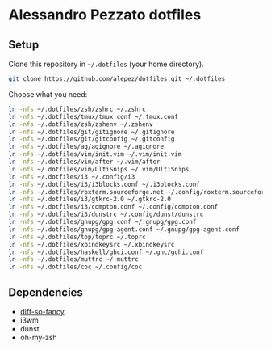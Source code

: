 # Alessandro Pezzato dotfiles

## Setup

Clone this repository in `~/.dotfiles` (your home directory).

```sh
git clone https://github.com/alepez/dotfiles.git ~/.dotfiles
```

Choose what you need:

```sh
ln -nfs ~/.dotfiles/zsh/zshrc ~/.zshrc
ln -nfs ~/.dotfiles/tmux/tmux.conf ~/.tmux.conf
ln -nfs ~/.dotfiles/zsh/zshenv ~/.zshenv
ln -nfs ~/.dotfiles/git/gitignore ~/.gitignore
ln -nfs ~/.dotfiles/git/gitconfig ~/.gitconfig
ln -nfs ~/.dotfiles/ag/agignore ~/.agignore
ln -nfs ~/.dotfiles/vim/init.vim ~/.vim/init.vim
ln -nfs ~/.dotfiles/vim/after ~/.vim/after
ln -nfs ~/.dotfiles/vim/UltiSnips ~/.vim/UltiSnips
ln -nfs ~/.dotfiles/i3 ~/.config/i3
ln -nfs ~/.dotfiles/i3/i3blocks.conf ~/.i3blocks.conf
ln -nfs ~/.dotfiles/roxterm.sourceforge.net ~/.config/roxterm.sourceforge.net
ln -nfs ~/.dotfiles/i3/gtkrc-2.0 ~/.gtkrc-2.0
ln -nfs ~/.dotfiles/i3/compton.conf ~/.config/compton.conf
ln -nfs ~/.dotfiles/i3/dunstrc ~/.config/dunst/dunstrc
ln -nfs ~/.dotfiles/gnupg/gpg.conf ~/.gnupg/gpg.conf
ln -nfs ~/.dotfiles/gnupg/gpg-agent.conf ~/.gnupg/gpg-agent.conf
ln -nfs ~/.dotfiles/top/toprc ~/.toprc
ln -nfs ~/.dotfiles/xbindkeysrc ~/.xbindkeysrc
ln -nfs ~/.dotfiles/haskell/ghci.conf ~/.ghc/gchi.conf
ln -nfs ~/.dotfiles/muttrc ~/.muttrc
ln -nfs ~/.dotfiles/coc ~/.config/coc
```

## Dependencies

 - [diff-so-fancy](https://github.com/so-fancy/diff-so-fancy)
 - i3wm
 - dunst
 - oh-my-zsh
